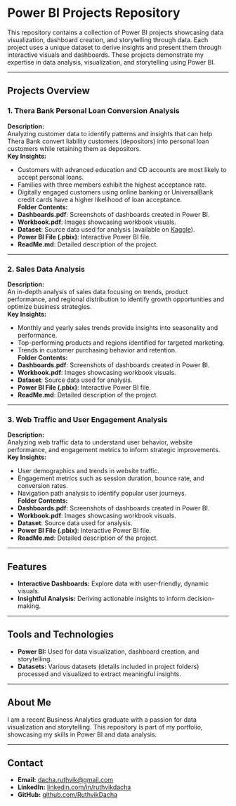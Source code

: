 # Power BI Projects Repository

This repository contains a collection of Power BI projects showcasing data visualization, dashboard creation, and storytelling through data. Each project uses a unique dataset to derive insights and present them through interactive visuals and dashboards. These projects demonstrate my expertise in data analysis, visualization, and storytelling using Power BI.

---

## **Projects Overview**

### 1. Thera Bank Personal Loan Conversion Analysis
**Description:**  
Analyzing customer data to identify patterns and insights that can help Thera Bank convert liability customers (depositors) into personal loan customers while retaining them as depositors.  
**Key Insights:**  
- Customers with advanced education and CD accounts are most likely to accept personal loans.  
- Families with three members exhibit the highest acceptance rate.  
- Digitally engaged customers using online banking or UniversalBank credit cards have a higher likelihood of loan acceptance.  
**Folder Contents:**  
- **Dashboards.pdf**: Screenshots of dashboards created in Power BI.  
- **Workbook.pdf**: Images showcasing workbook visuals.  
- **Dataset**: Source data used for analysis (available on [Kaggle](https://www.kaggle.com/datasets/itsmesunil/bank-loan-modelling/data)).  
- **Power BI File (.pbix)**: Interactive Power BI file.  
- **ReadMe.md**: Detailed description of the project.  

---

### 2. Sales Data Analysis
**Description:**  
An in-depth analysis of sales data focusing on trends, product performance, and regional distribution to identify growth opportunities and optimize business strategies.  
**Key Insights:**  
- Monthly and yearly sales trends provide insights into seasonality and performance.  
- Top-performing products and regions identified for targeted marketing.  
- Trends in customer purchasing behavior and retention.  
**Folder Contents:**  
- **Dashboards.pdf**: Screenshots of dashboards created in Power BI.  
- **Workbook.pdf**: Images showcasing workbook visuals.  
- **Dataset**: Source data used for analysis.  
- **Power BI File (.pbix)**: Interactive Power BI file.  
- **ReadMe.md**: Detailed description of the project.  

---

### 3. Web Traffic and User Engagement Analysis
**Description:**  
Analyzing web traffic data to understand user behavior, website performance, and engagement metrics to inform strategic improvements.  
**Key Insights:**  
- User demographics and trends in website traffic.  
- Engagement metrics such as session duration, bounce rate, and conversion rates.  
- Navigation path analysis to identify popular user journeys.  
**Folder Contents:**  
- **Dashboards.pdf**: Screenshots of dashboards created in Power BI.  
- **Workbook.pdf**: Images showcasing workbook visuals.  
- **Dataset**: Source data used for analysis.  
- **Power BI File (.pbix)**: Interactive Power BI file.  
- **ReadMe.md**: Detailed description of the project.  

---

## **Features**
- **Interactive Dashboards:** Explore data with user-friendly, dynamic visuals.  
- **Insightful Analysis:** Deriving actionable insights to inform decision-making.  

---

## **Tools and Technologies**
- **Power BI:** Used for data visualization, dashboard creation, and storytelling.  
- **Datasets:** Various datasets (details included in project folders) processed and visualized to extract meaningful insights.

---

## **About Me**
I am a recent Business Analytics graduate with a passion for data visualization and storytelling. This repository is part of my portfolio, showcasing my skills in Power BI and data analysis.

---

## **Contact**
- **Email:** [dacha.ruthvik@gmail.com](mailto:dacha.ruthvik@gmail.com)  
- **LinkedIn:** [linkedin.com/in/ruthvikdacha](https://linkedin.com/in/ruthvikdacha)  
- **GitHub:** [github.com/RuthvikDacha](https://github.com/RuthvikDacha)  
